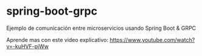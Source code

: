 # spring-boot-grpc
Ejemplo de comunicación entre microservicios usando Spring Boot &amp; GRPC


Aprende mas con este video explicativo: https://www.youtube.com/watch?v=-kuHVF-pjWw
